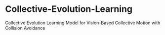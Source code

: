 # Collective-Evolution-Learning
Collective Evolution Learning Model for Vision-Based Collective Motion with Collision Avoidance
